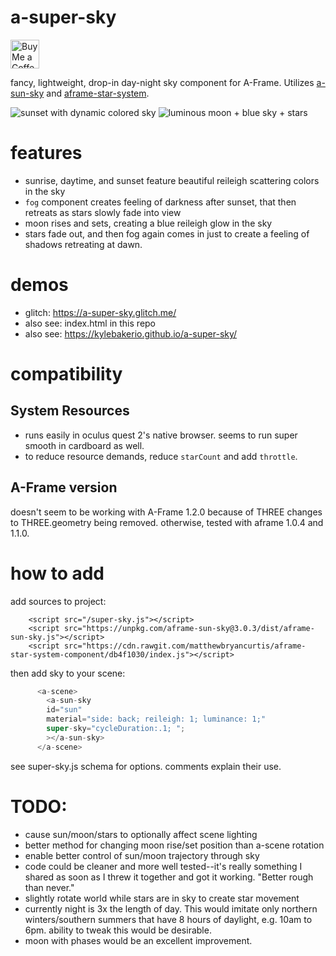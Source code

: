 # a-super-sky
<a href='https://ko-fi.com/kylev' target='_blank'><img height='35' style='border:0px;height:46px;' src='https://az743702.vo.msecnd.net/cdn/kofi3.png?v=0' border='0' alt='Buy Me a Coffee at ko-fi.com' /><a/>

fancy, lightweight, drop-in day-night sky component for A-Frame.
Utilizes [a-sun-sky](https://supermedium.com/superframe/components/sun-sky/) and [aframe-star-system](https://github.com/handeyeco/aframe-star-system-component).

![sunset with dynamic colored sky](https://i.imgur.com/tzEqI6B.png)
![luminous moon + blue sky + stars](https://i.imgur.com/w6847An.png)

# features
- sunrise, daytime, and sunset feature beautiful reileigh scattering colors in the sky
- `fog` component creates feeling of darkness after sunset, that then retreats as stars slowly fade into view
- moon rises and sets, creating a blue reileigh glow in the sky
- stars fade out, and then fog again comes in just to create a feeling of shadows retreating at dawn.

# demos
- glitch: https://a-super-sky.glitch.me/
- also see: index.html in this repo
- also see: https://kylebakerio.github.io/a-super-sky/

# compatibility

## System Resources
- runs easily in oculus quest 2's native browser. seems to run super smooth in cardboard as well.
- to reduce resource demands, reduce `starCount` and add `throttle`.

## A-Frame version
doesn't seem to be working with A-Frame 1.2.0 because of THREE changes to THREE.geometry being removed.
otherwise, tested with aframe 1.0.4 and 1.1.0.

# how to add

add sources to project:
```
    <script src="/super-sky.js"></script> 
    <script src="https://unpkg.com/aframe-sun-sky@3.0.3/dist/aframe-sun-sky.js"></script>
    <script src="https://cdn.rawgit.com/matthewbryancurtis/aframe-star-system-component/db4f1030/index.js"></script>
```

then add sky to your scene:
```js
      <a-scene>
        <a-sun-sky 
        id="sun"
        material="side: back; reileigh: 1; luminance: 1;"
        super-sky="cycleDuration:.1; ";
        ></a-sun-sky>
      </a-scene>
```

see super-sky.js schema for options. comments explain their use.


# TODO:
- cause sun/moon/stars to optionally affect scene lighting
- better method for changing moon rise/set position than a-scene rotation
- enable better control of sun/moon trajectory through sky
- code could be cleaner and more well tested--it's really something I shared as soon as I threw it together and got it working. "Better rough than never."
- slightly rotate world while stars are in sky to create star movement
- currently night is 3x the length of day. This would imitate only northern winters/southern summers that have 8 hours of daylight, e.g. 10am to 6pm. ability to tweak this would be desirable.
- moon with phases would be an excellent improvement.

